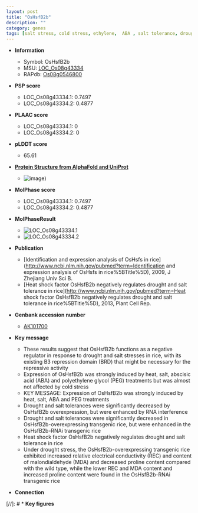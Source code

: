 ```yaml
---
layout: post
title: "OsHsfB2b"
description: ""
category: genes
tags: [salt stress, cold stress, ethylene,  ABA , salt tolerance, drought, salt]
---
```


* **Information**  
    + Symbol: OsHsfB2b  
    + MSU: [LOC_Os08g43334](http://rice.plantbiology.msu.edu/cgi-bin/ORF_infopage.cgi?orf=LOC_Os08g43334)  
    + RAPdb: [Os08g0546800](http://rapdb.dna.affrc.go.jp/viewer/gbrowse_details/irgsp1?name=Os08g0546800)  

* **PSP score**  
    + LOC_Os08g43334.1: 0.7497 
    + LOC_Os08g43334.2: 0.4877 

* **PLAAC score**  
    + LOC_Os08g43334.1: 0 
    + LOC_Os08g43334.2: 0 

* **pLDDT score**
    + 65.61

* **[Protein Structure from AlphaFold and UniProt](https://www.uniprot.org/uniprotkb/Q6Z9C8/entry#structure)**
    + ![image](https://ricepsp.github.io/images/Q6/AF-Q6Z9C8-F1.png))

* **MolPhase score**
    + LOC_Os08g43334.1: 0.7497
    + LOC_Os08g43334.2: 0.4877

* **MolPhaseResult**
    + ![LOC_Os08g43334.1](https://ricepsp.github.io/pictures/LOC_Os08g/LOC_Os08g43334.1.png)
    + ![LOC_Os08g43334.2](https://ricepsp.github.io/pictures/LOC_Os08g/LOC_Os08g43334.2.png)

* **Publication**  
    + [Identification and expression analysis of OsHsfs in rice](http://www.ncbi.nlm.nih.gov/pubmed?term=Identification and expression analysis of OsHsfs in rice%5BTitle%5D), 2009, J Zhejiang Univ Sci B.
    + [Heat shock factor OsHsfB2b negatively regulates drought and salt tolerance in rice](http://www.ncbi.nlm.nih.gov/pubmed?term=Heat shock factor OsHsfB2b negatively regulates drought and salt tolerance in rice%5BTitle%5D), 2013, Plant Cell Rep.

* **Genbank accession number**  
    + [AK101700](http://www.ncbi.nlm.nih.gov/nuccore/AK101700)

* **Key message**  
    + These results suggest that OsHsfB2b functions as a negative regulator in response to drought and salt stresses in rice, with its existing B3 repression domain (BRD) that might be necessary for the repressive activity
    + Expression of OsHsfB2b was strongly induced by heat, salt, abscisic acid (ABA) and polyethylene glycol (PEG) treatments but was almost not affected by cold stress
    + KEY MESSAGE: Expression of OsHsfB2b was strongly induced by heat, salt, ABA and PEG treatments
    + Drought and salt tolerances were significantly decreased by OsHsfB2b overexpression, but were enhanced by RNA interference
    + Drought and salt tolerances were significantly decreased in OsHsfB2b-overexpressing transgenic rice, but were enhanced in the OsHsfB2b-RNAi transgenic rice
    + Heat shock factor OsHsfB2b negatively regulates drought and salt tolerance in rice
    + Under drought stress, the OsHsfB2b-overexpressing transgenic rice exhibited increased relative electrical conductivity (REC) and content of malondialdehyde (MDA) and decreased proline content compared with the wild type, while the lower REC and MDA content and increased proline content were found in the OsHsfB2b-RNAi transgenic rice

* **Connection**  

[//]: # * **Key figures**  


